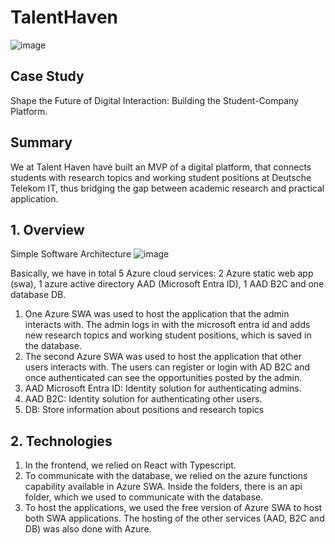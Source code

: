 # TalentHaven

![image](https://github.com/user-attachments/assets/221330fa-0041-461e-af56-dbf68e6afb7a)

## Case Study
Shape the Future of Digital Interaction: Building the Student-Company Platform.

## Summary
We at Talent Haven have built an MVP of a digital platform, that connects students with research topics and working student positions at Deutsche Telekom IT, thus bridging the gap between academic research and practical application.

## 1. Overview
Simple Software Architecture
![image](https://github.com/user-attachments/assets/f9928a29-05a0-473b-a752-3ceef0aa3f51)

Basically, we have in total 5 Azure cloud services:
2 Azure static web app (swa), 1 azure active directory AAD (Microsoft Entra ID), 1 AAD B2C and one database DB.
1. One Azure SWA was used to host the application that the admin interacts with. The admin logs in with the microsoft entra id and adds new research topics and working student positions, which is saved in the database.
2. The second Azure SWA was used to host the application that other users interacts with. The users can register or login with AD B2C and once authenticated can see the opportunities posted by the admin.
3. AAD Microsoft Entra ID: Identity solution for authenticating admins. 
4. AAD B2C: Identity solution for authenticating other users. 
5. DB: Store information about positions and research topics

## 2. Technologies
1. In the frontend, we relied on React with Typescript. 
2. To communicate with the database, we relied on the azure functions capability available in Azure SWA. Inside the folders, there is an api folder, which we used to communicate with the database. 
3. To host the applications, we used the free version of Azure SWA to host both SWA applications. The hosting of the other services (AAD, B2C and DB) was also done with Azure. 
